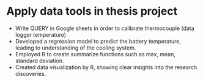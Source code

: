 # Apply data tools in thesis project
- Write QUERY in Google sheets in order to calibrate thermocouple (data logger temperature)
- Developed a regression model to predict the battery temperature, leading to understanding of the cooling system.
- Employed R to create summarize functions such as max, mean, standard deviation.
- Created data visualization by R, showing clear insights into the research discoveries.
